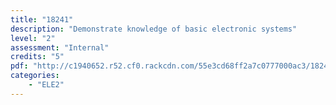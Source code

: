 ```yaml
---
title: "18241"
description: "Demonstrate knowledge of basic electronic systems"
level: "2"
assessment: "Internal"
credits: "5"
pdf: "http://c1940652.r52.cf0.rackcdn.com/55e3cd68ff2a7c0777000ac3/18241.pdf"
categories:
    - "ELE2"
---
```

